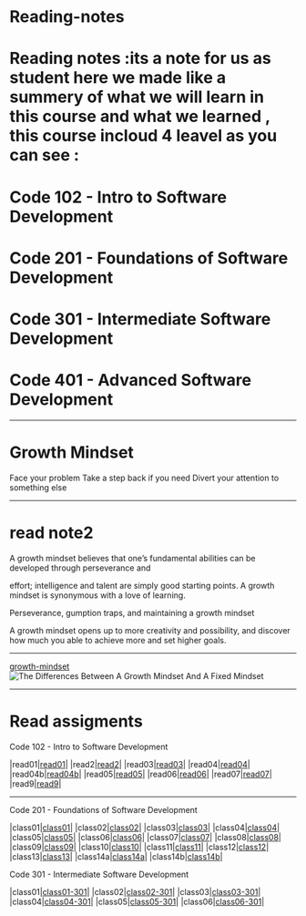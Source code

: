 # Reading-notes


# Reading notes :its a note for us as student here we made like a summery of what we will learn in this course and what we learned , this course incloud 4 leavel as you can see : 

# Code 102 - Intro to Software Development
# Code 201 - Foundations of Software Development
# Code 301 - Intermediate Software Development
# Code 401 - Advanced Software Development

------------ 

# Growth Mindset

 Face your problem
 Take a step back if you need
 Divert your attention to something else

------

# read note2

A growth mindset believes that one’s fundamental abilities can be developed through perseverance and

 effort; intelligence and talent are simply good
starting points. A growth mindset is synonymous with a love of learning.

 Perseverance, gumption traps, and maintaining a growth mindset

 A growth mindset opens  up to more creativity and possibility, and  discover how much you able to achieve more and set higher goals.

-----------

[growth-mindset](https://www.atlassian.com/blog/inside-atlassian/growth-mindset)
![The Differences Between A Growth Mindset And A Fixed Mindset](https://www.strengthscope.com/wp-content/uploads/2021/01/Growth-v-fixed-mindset-1024x725.jpg)

---------------

# Read assigments

Code 102 - Intro to Software Development


|read01|[read01](https://eabdalhaleem.github.io/Reading-notes/read01)|
|read2|[read2](https://eabdalhaleem.github.io/Reading-notes/read2)|
|read03|[read03](https://eabdalhaleem.github.io/Reading-notes/read03)|
|read04|[read04](https://eabdalhaleem.github.io/Reading-notes/read04)|
|read04b|[read04b](https://eabdalhaleem.github.io/Reading-notes/read04b)|
|read05|[read05](https://eabdalhaleem.github.io/Reading-notes/read05)|
|read06|[read06](https://eabdalhaleem.github.io/Reading-notes/read06)|
|read07|[read07](https://eabdalhaleem.github.io/Reading-notes/read07)|
|read9|[read9](https://eabdalhaleem.github.io/Reading-notes/read9 )|

------------------------


Code 201 - Foundations of Software Development

|class01|[class01](https://eabdalhaleem.github.io/Reading-notes/class01)|
|class02|[class02](https://eabdalhaleem.github.io/Reading-notes/class02)|
|class03|[class03](https://eabdalhaleem.github.io/Reading-notes/class03)|
|class04|[class04](https://eabdalhaleem.github.io/Reading-notes/class04)|
|class05|[class05](https://eabdalhaleem.github.io/Reading-notes/class05)|
|class06|[class06](https://eabdalhaleem.github.io/Reading-notes/class06)|
|class07|[class07](https://eabdalhaleem.github.io/Reading-notes/class07)|
|class08|[class08](https://eabdalhaleem.github.io/Reading-notes/class08)|
|class09|[class09](https://eabdalhaleem.github.io/Reading-notes/class09)|
|class10|[class10](https://eabdalhaleem.github.io/Reading-notes/class10)|
|class11|[class11](https://eabdalhaleem.github.io/Reading-notes/class11)|
|class12|[class12](https://eabdalhaleem.github.io/Reading-notes/class12)|
|class13|[class13](https://eabdalhaleem.github.io/Reading-notes/class13)|
|class14a|[class14a](https://eabdalhaleem.github.io/Reading-notes/class14a)|
|class14b|[class14b](https://eabdalhaleem.github.io/Reading-notes/class14b)|



Code 301 - Intermediate Software Development

|class01|[class01-301](https://eabdalhaleem.github.io/Reading-notes/class01-301)|
|class02|[class02-301](https://eabdalhaleem.github.io/Reading-notes/class02-301)|
|class03|[class03-301](https://eabdalhaleem.github.io/Reading-notes/class03-301)|
|class04|[class04-301](https://eabdalhaleem.github.io/Reading-notes/class04-301)|
|class05|[class05-301](https://eabdalhaleem.github.io/Reading-notes/class05-301)|
|class06|[class06-301](https://eabdalhaleem.github.io/Reading-notes/class06-301)|